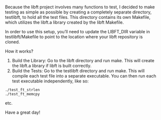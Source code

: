 Because the libft project involves many functions to test, I decided to make testing as simple as possible by creating a completely separate directory, testlibft, to hold all the test files. This directory contains its own Makefile, which utilizes the libft.a library created by the libft Makefile.

In order to use this setup, you’ll need to update the LIBFT_DIR variable in testlibft/Makefile to point to the location where your libft repository is cloned.

How it works?

1. Build the Library: Go to the libft directory and run make. This will create the libft.a library if libft is built correctly.
2. Build the Tests: Go to the testlibft directory and run make. This will compile each test file into a separate executable. You can then run each test executable independently, like so:

```
./test_ft_strlen
./test_ft_memcpy
```

etc.

Have a great day!
